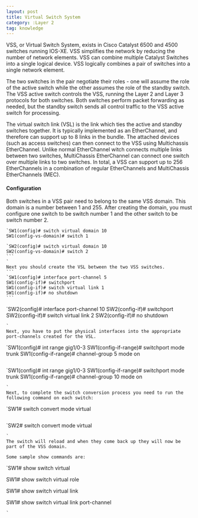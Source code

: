 ```yaml
---
layout: post
title: Virtual Switch System
category: :Layer 2
tag: knowledge
---
```

VSS, or Virtual Switch System, exists in Cisco Catalyst 6500 and 4500 switches running IOS-XE. VSS simplifies the network by reducing the number of network elements. VSS can combine multiple Catalyst Switches into a single logical device. VSS logically combines a pair of switches into a single network element.

The two switches in the pair negotiate their roles - one will assume the role of the active switch while the other assumes the role of the standby switch. The VSS active switch controls the VSS, running the Layer 2 and Layer 3 protocols for both switches. Both switches perform packet forwarding as needed, but the standby switch sends all control traffic to the VSS active switch for processing.

The virtual switch link (VSL) is the link which ties the active and standby switches together. It is typically implemented as an EtherChannel, and therefore can support up to 8 links in the bundle. The attached devices (such as access switches) can then connect to the VSS using Multichassis EtherChannel. Unlike normal EtherChannel witch connects multiple links between two switches, MultiChassis EtherChannel can connect one switch over multiple links to two switches. In total, a VSS can support up to 256 EtherChannels in a combination of regular EtherChannels and MultiChassis EtherChannels (MEC).

#### Configuration

Both switches in a VSS pair need to belong to the same VSS domain. This domain is a number between 1 and 255. After creating the domain, you must configure one switch to be switch number 1 and the other switch to be switch number 2.
```
`SW1(config)# switch virtual domain 10
SW1(config-vs-domain)# switch 1
```
````
`SW2(config)# switch virtual domain 10
SW2(config-vs-domain)# switch 2
```
`
Next you should create the VSL between the two VSS switches.
```
`SW1(config)# interface port-channel 5
SW1(config-if)# switchport
SW1(config-if)# switch virtual link 1
SW1(config-if)# no shutdown
```
````
`SW2(config)# interface port-channel 10
SW2(config-if)# switchport
SW2(config-if)# switch virtual link 2
SW2(config-if)# no shutdown
```
`
Next, you have to put the physical interfaces into the appropriate port-channels created for the VSL.
```
`SW1(config)# int range gig1/0-3
SW1(config-if-range)# switchport mode trunk
SW1(config-if-range)# channel-group 5 mode on
```
````
`SW1(config)# int range gig1/0-3
SW1(config-if-range)# switchport mode trunk
SW1(config-if-range)# channel-group 10 mode on
```
`
Next, to complete the switch conversion process you need to run the following command on each switch:
```
`SW1# switch convert mode virtual
```
````
`SW2# switch convert mode virtual
```
`
The switch will reload and when they come back up they will now be part of the VSS domain.

Some sample show commands are:
```
`SW1# show switch virtual

SW1# show switch virtual role

SW1# show switch virtual link

SW1# show switch virtual link port-channel
```
`